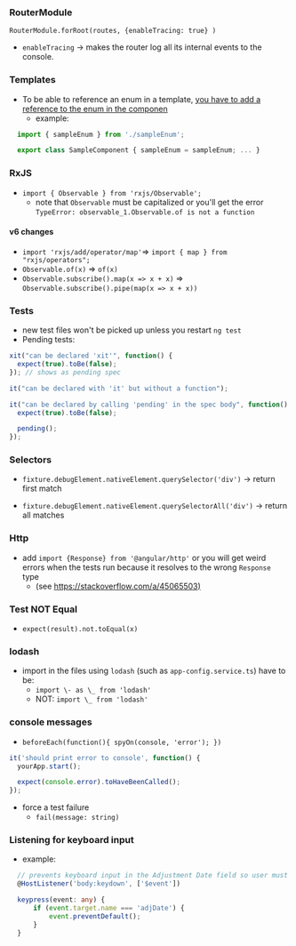 ### RouterModule

`RouterModule.forRoot(routes, {enableTracing: true} )`

- `enableTracing` → makes the router log all its internal events to the console.

### Templates

- To be able to reference an enum in a template, [you have to add a reference to the enum in the componen](https://stackoverflow.com/questions/45361006/using-enums-in-angular2-view-templates/45361066#45361066)
  - example:

```typescript
  import { sampleEnum } from './sampleEnum';

  export class SampleComponent { sampleEnum = sampleEnum; ... }
```

### RxJS

- `import { Observable } from 'rxjs/Observable';`
  - note that `Observable` must be capitalized or you'll get the error `TypeError: observable_1.Observable.of is not a function`

#### v6 changes

- `import 'rxjs/add/operator/map'`=> `import { map } from "rxjs/operators";`
- `Observable.of(x)` => `of(x)`
- `Observable.subscribe().map(x => x + x)` => `Observable.subscribe().pipe(map(x => x + x))`

### Tests

- new test files won't be picked up unless you restart `ng test`
- Pending tests:

```typescript
xit("can be declared 'xit'", function() {
  expect(true).toBe(false);
}); // shows as pending spec

it("can be declared with 'it' but without a function");

it("can be declared by calling 'pending' in the spec body", function() {
  expect(true).toBe(false);

  pending();
});
```

### Selectors

- `fixture.debugElement.nativeElement.querySelector('div')` → return first match

- `fixture.debugElement.nativeElement.querySelectorAll('div')` → return all matches

### Http

- add `import {Response} from '@angular/http'` or you will get weird errors when the tests run because it resolves to the wrong `Response` type
  - (see <https://stackoverflow.com/a/45065503)>

### Test NOT Equal

- `expect(result).not.toEqual(x)`

### lodash

- import in the files using `lodash` (such as `app-config.service.ts`) have to be:
  - `import \- as \_ from 'lodash'`
  - NOT: `import \_ from 'lodash'`

### console messages

- `beforeEach(function(){ spyOn(console, 'error'); })`

```typescript
it('should print error to console', function() {
  yourApp.start();

  expect(console.error).toHaveBeenCalled();
});
```

- force a test failure
  - `fail(message: string)`

### Listening for keyboard input

- example:

```typescript
  // prevents keyboard input in the Adjustment Date field so user must use DatePicker
  @HostListener('body:keydown', ['$event'])

  keypress(event: any) {
      if (event.target.name === 'adjDate') {
          event.preventDefault();
      }
  }
```
